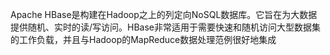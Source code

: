 Apache HBase是构建在Hadoop之上的列定向NoSQL数据库。它旨在为大数据提供随机、实时的读/写访问。HBase非常适用于需要快速和随机访问大型数据集的工作负载，并且与Hadoop的MapReduce数据处理范例很好地集成

